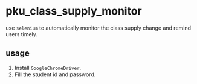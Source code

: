# pku_class_supply_monitor
use `selenium` to automatically monitor the class supply change and remind users timely.
## usage
1. Install `GoogleChromeDriver`.
2. Fill the student id and password.
